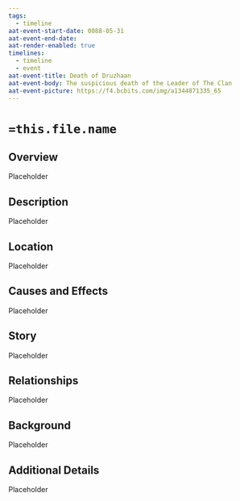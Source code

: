 ```yaml
---
tags:
  - timeline
aat-event-start-date: 0088-05-31
aat-event-end-date: 
aat-render-enabled: true
timelines:
  - timeline
  - event
aat-event-title: Death of Druzhaan
aat-event-body: The suspicious death of the Leader of The Clan
aat-event-picture: https://f4.bcbits.com/img/a1344871335_65
---
```


# `=this.file.name`
## Overview

Placeholder

## Description
Placeholder

## Location
Placeholder

## Causes and Effects
Placeholder

## Story
Placeholder

## Relationships
Placeholder

## Background
Placeholder

## Additional Details
Placeholder

